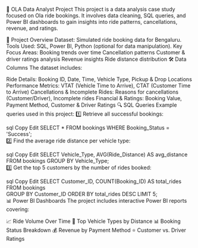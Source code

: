 🚖 OLA Data Analyst Project
This project is a data analysis case study focused on Ola ride bookings. It involves data cleaning, SQL queries, and Power BI dashboards to gain insights into ride patterns, cancellations, revenue, and ratings.

📂 Project Overview
Dataset: Simulated ride booking data for Bengaluru.
Tools Used: SQL, Power BI, Python (optional for data manipulation).
Key Focus Areas:
Booking trends over time
Cancellation patterns
Customer & driver ratings analysis
Revenue insights
Ride distance distribution
🛠️ Data Columns
The dataset includes:

Ride Details: Booking ID, Date, Time, Vehicle Type, Pickup & Drop Locations
Performance Metrics: VTAT (Vehicle Time to Arrive), CTAT (Customer Time to Arrive)
Cancellations & Incomplete Rides: Reasons for cancellations (Customer/Driver), Incomplete rides
Financial & Ratings: Booking Value, Payment Method, Customer & Driver Ratings
🔍 SQL Queries
Example queries used in this project:
1️⃣ Retrieve all successful bookings:

sql
Copy
Edit
SELECT * FROM bookings WHERE Booking_Status = 'Success';  
2️⃣ Find the average ride distance per vehicle type:

sql
Copy
Edit
SELECT Vehicle_Type, AVG(Ride_Distance) AS avg_distance FROM bookings GROUP BY Vehicle_Type;  
3️⃣ Get the top 5 customers by the number of rides booked:

sql
Copy
Edit
SELECT Customer_ID, COUNT(Booking_ID) AS total_rides FROM bookings  
GROUP BY Customer_ID ORDER BY total_rides DESC LIMIT 5;  
📊 Power BI Dashboards
The project includes interactive Power BI reports covering:

📈 Ride Volume Over Time
🚗 Top Vehicle Types by Distance
📊 Booking Status Breakdown
💰 Revenue by Payment Method
⭐ Customer vs. Driver Ratings
